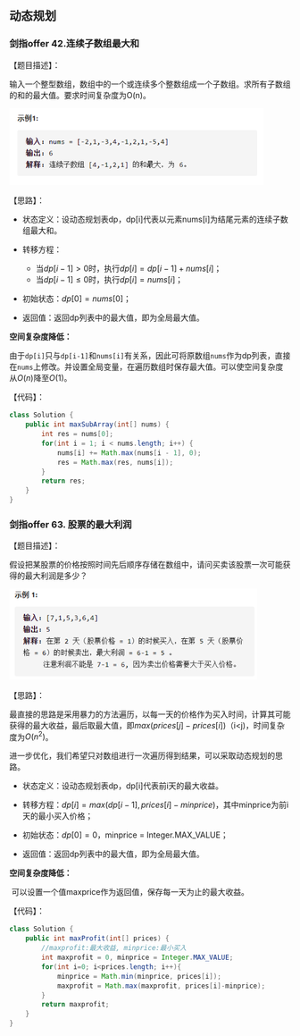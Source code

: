 ## 动态规划

### 剑指offer 42.连续子数组最大和

【题目描述】：

​		输入一个整型数组，数组中的一个或连续多个整数组成一个子数组。求所有子数组的和的最大值。要求时间复杂度为O(n)。

<img src="动态规划.assets/image-20210318171416822.png" alt="image-20210318171416822" style="zoom:80%;" />



【思路】：

- 状态定义：设动态规划表dp，dp[i]代表以元素nums[i]为结尾元素的连续子数组最大和。
- 转移方程：
  - 当$dp[i-1] > 0$时，执行$dp[i] = dp[i-1] + nums[i]$；
  - 当$dp[i-1] \leq 0$时，执行$dp[i] = nums[i]$；

- 初始状态：$dp[0] = nums[0]$；
- 返回值：返回dp列表中的最大值，即为全局最大值。

**空间复杂度降低：**

​		由于`dp[i]`只与`dp[i-1]`和`nums[i]`有关系，因此可将原数组`nums`作为dp列表，直接在`nums`上修改。并设置全局变量，在遍历数组时保存最大值。可以使空间复杂度从$O(n)$降至$O(1)$。



【代码】：

~~~java
class Solution {
    public int maxSubArray(int[] nums) {
        int res = nums[0];
        for(int i = 1; i < nums.length; i++) {
            nums[i] += Math.max(nums[i - 1], 0);
            res = Math.max(res, nums[i]);
        }
        return res;
    }
}
~~~



### 剑指offer 63. 股票的最大利润

【题目描述】：		

​		假设把某股票的价格按照时间先后顺序存储在数组中，请问买卖该股票一次可能获得的最大利润是多少？

<img src="动态规划.assets/image-20210323171747630.png" alt="image-20210323171747630" style="zoom:80%;" />



【思路】：

​		最直接的思路是采用暴力的方法遍历，以每一天的价格作为买入时间，计算其可能获得的最大收益，最后取最大值，即$max(prices[j] - prices[i])$（i<j)，时间复杂度为$O(n^2)$。

​		进一步优化，我们希望只对数组进行一次遍历得到结果，可以采取动态规划的思路。

- 状态定义：设动态规划表dp，dp[i]代表前i天的最大收益。
- 转移方程：$dp[i] = max(dp[i-1], prices[i] - minprice)$，其中minprice为前i天的最小买入价格；

- 初始状态：$dp[0] = 0$，minprice = Integer.MAX_VALUE；
- 返回值：返回dp列表中的最大值，即为全局最大值。

**空间复杂度降低：**

​		可以设置一个值maxprice作为返回值，保存每一天为止的最大收益。



【代码】：

~~~java
class Solution {
    public int maxProfit(int[] prices) {
        //maxprofit:最大收益, minprice:最小买入
        int maxprofit = 0, minprice = Integer.MAX_VALUE;
        for(int i=0; i<prices.length; i++){
            minprice = Math.min(minprice, prices[i]);
            maxprofit = Math.max(maxprofit, prices[i]-minprice);
        }
        return maxprofit;
    }
}
~~~

